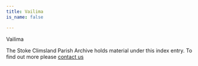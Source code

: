 ```yaml
---
title: Vailima
is_name: false

---
```


Vailima


The Stoke Climsland Parish Archive holds material under this index entry. To find out more please [contact us](/contact/)

